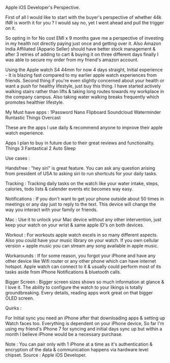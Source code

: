 Apple iOS Developer's Perspective.

First of all I would like to start with the buyer's perspective of whether 44k INR is worth it for you ?
I would say no, yet I went ahead and pull the trigger on it.

So opting in for No cost EMI x 9 months gave me a perspective of investing in my health not directly paying just once and getting over it.
Also Amazon India Affiliated (Appario Seller) should have better stock management & after 3 retries of adding to cart & buying it on three different days finally I was able to secure my order from my friend's amazon account.

Using the Apple watch S4 44mm for now 4 days straight, Initial experience - It is blazing fast compared to my earlier apple watch experiences from friends.
Second thing if you're even slightly concerned about your health or want a push for healthy lifestyle, just buy this thing.
I have started actively walking stairs rather than lifts & taking long routes towards my workplace in the company campus. Also taking water walking breaks frequently which promotes healthier lifestyle.

My Must have apps :
1Password
Nano
Flipboard
Soundcloud
Waterminder
Runtastic
Things
Overcast

These are the apps I use daily & recommend anyone to improve their apple watch experience.

Apps I plan to buy in future due to their great reviews and functionality.
Things 3
Fantastical 2
Auto Sleep

Use cases :

Handsfree : "hey siri" is great feature. You can ask any question arising from president of USA to asking siri to run shortcuts for your daily tasks.

Tracking : Tracking daily tasks on the watch like your water intake, steps, calories, todo lists & calender events etc becomes way easy.

Notifications : If you don't want to get your phone outside about 50 times in meetings or any day just to reply to the text. This device will change the way you interact with your family or friends.

Mac : Use it to unlock your Mac device without any other intervention, just keep your watch on your wrist & same apple ID's on both devices.

Workout : For workouts apple watch excels in so many different aspects. Also you could have your music library on your watch. If you own cellular version + apple music you can stream any song available in apple music.

Workarounds : If for some reason, you forgot your iPhone and have any other device like Wifi router or any other phone which can have internet hotspot. Apple watch can connect to it & usually could perform most of its tasks aside from iPhone Notifications & bluetooth calls.

Bigger Screen : Bigger screen sizes shows so much information at glance & I love it. The ability to configure the watch to your likings is totally groundbreaking. Every details, reading apps work great on that bigger OLED screen.

Quirks :

For Initial sync you need an iPhone after that downloading apps & setting up Watch faces too.
Everything is dependent on your iPhone device, So far I'm using my friend's iPhone 7 for syncing and initial days sync up but within a month I believe iPhone would be a necessary purchase.

Note : You can pair only with 1 iPhone at a time as it's authentication & encryption of the data & communication happens via hardware level chipset. Source : Apple iOS Developer.